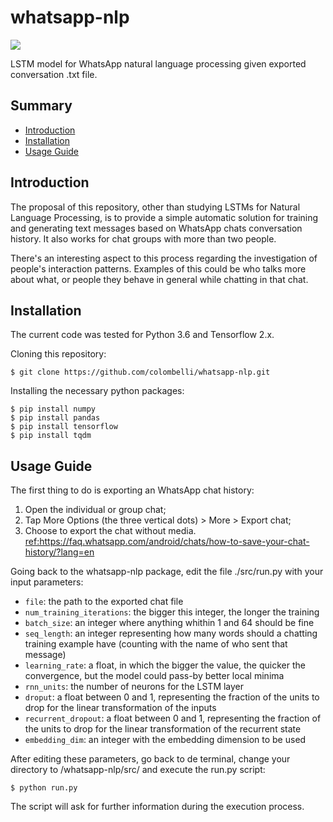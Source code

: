 # whatsapp-nlp
![](https://img.shields.io/badge/python-v3.6-blue)

LSTM model for WhatsApp natural language processing given exported conversation .txt file.

## Summary
- [Introduction](#introduction)
- [Installation](#installation)
- [Usage Guide](#usage-guide)

## Introduction

The proposal of this repository, other than studying LSTMs for Natural Language Processing, is to provide a simple automatic solution for training and generating text messages based on WhatsApp chats conversation history. It also works for chat groups with more than two people.

There's an interesting aspect to this process regarding the investigation of people's interaction patterns. Examples of this could be who talks more about what, or people they behave in general while chatting in that chat.  

## Installation

The current code was tested for Python 3.6 and Tensorflow 2.x.

Cloning this repository:
    
    $ git clone https://github.com/colombelli/whatsapp-nlp.git

Installing the necessary python packages:
    
    $ pip install numpy
    $ pip install pandas
    $ pip install tensorflow
    $ pip install tqdm

## Usage Guide

The first thing to do is exporting an WhatsApp chat history: 
1. Open the individual or group chat; 
2. Tap More Options (the three vertical dots) > More > Export chat; 
3. Choose to export the chat without media.
<ref:https://faq.whatsapp.com/android/chats/how-to-save-your-chat-history/?lang=en>

Going back to the whatsapp-nlp package, edit the file ./src/run.py with your input parameters:
* ```file```: the path to the exported chat file
* ```num_training_iterations```: the bigger this integer, the longer the training
* ```batch_size```: an integer where anything whithin 1 and 64 should be fine
* ```seq_length```: an integer representing how many words should a chatting training example have (counting with the name of who sent that message)
* ```learning_rate```: a float, in which the bigger the value, the quicker the convergence, but the model could pass-by better local minima
* ```rnn_units```: the number of neurons for the LSTM layer
* ```droput```: a float between 0 and 1, representing the fraction of the units to drop for the linear transformation of the inputs
* ```recurrent_dropout```: a float between 0 and 1, representing the fraction of the units to drop for the linear transformation of the recurrent state
* ```embedding_dim```: an integer with the embedding dimension to be used

After editing these parameters, go back to de terminal, change your directory to /whatsapp-nlp/src/ and execute the run.py script:
    
    $ python run.py

The script will ask for further information during the execution process.
